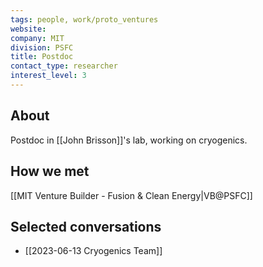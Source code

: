 ```yaml
---
tags: people, work/proto_ventures
website: 
company: MIT
division: PSFC
title: Postdoc
contact_type: researcher
interest_level: 3
---
```

## About
Postdoc in [[John Brisson]]'s lab, working on cryogenics.
## How we met
[[MIT Venture Builder - Fusion & Clean Energy|VB@PSFC]]
## Selected conversations
- [[2023-06-13 Cryogenics Team]]